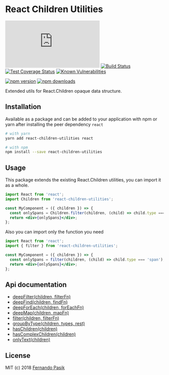# React Children Utilities

[![Gzip Bundle Size][badge-size]][url-size]
[![Build Status][badge-ci]][url-ci]
[![Test Coverage Status][badge-cov]][url-cov]
[![Known Vulnerabilities][badge-sec]][url-sec]

[![npm version][badge-version]][url-version]
[![npm downloads][badge-downloads]][url-downloads]

[badge-size]: http://img.badgesize.io/https://unpkg.com/react-children-utilities/react-children-utilities.min.js?compression=gzip
[badge-ci]: https://circleci.com/gh/fernandopasik/react-children-utilities.svg?style=svg
[badge-cov]: https://codecov.io/gh/fernandopasik/react-children-utilities/branch/master/graph/badge.svg
[badge-sec]: https://snyk.io/test/github/fernandopasik/react-children-utilities/badge.svg?targetFile=package.json
[badge-version]: https://img.shields.io/npm/v/react-children-utilities.svg
[badge-downloads]: https://img.shields.io/npm/dm/react-children-utilities.svg
[url-size]: https://unpkg.com/react-children-utilities/react-children-utilities.min.js 'Gzip Bundle Size'
[url-ci]: https://circleci.com/gh/fernandopasik/react-children-utilities 'Build Status'
[url-cov]: https://codecov.io/gh/fernandopasik/react-children-utilities 'Test Coverage Status'
[url-sec]: https://snyk.io/test/github/fernandopasik/react-children-utilities?targetFile=package.json 'Known Vulnerabilities'
[url-version]: https://www.npmjs.com/package/react-children-utilities 'npm version'
[url-downloads]: https://www.npmjs.com/package/react-children-utilities 'npm downloads'

Extended utils for React.Children opaque data structure.

## Installation

Available as a package and can be added to your application with npm or yarn after installing the peer dependency `react`

```sh
# with yarn
yarn add react-children-utilities react

# with npm
npm install --save react-children-utilities
```

## Usage

This package extends the existing React.Children utilities, you can import it as a whole.

```jsx
import React from 'react';
import Children from 'react-children-utilities';

const MyComponent = ({ children }) => {
  const onlySpans = Children.filter(children, (child) => child.type === 'span');
  return <div>{onlySpans}</div>;
};
```

Also you can import only the function you need

```jsx
import React from 'react';
import { filter } from 'react-children-utilities';

const MyComponent = ({ children }) => {
  const onlySpans = filter(children, (child) => child.type === 'span');
  return <div>{onlySpans}</div>;
};
```

## Api documentation

- [deepFilter(children, filterFn)](/docs/deep-filter.md)
- [deepFind(children, findFn)](/docs/deep-find.md)
- [deepForEach(children, forEachFn)](/docs/deep-foreach.md)
- [deepMap(children, mapFn)](/docs/deep-map.md)
- [filter(children, filterFn)](/docs/filter.md)
- [groupByType(children, types, rest)](/docs/group-by-type.md)
- [hasChildren(children)](/docs/has-children.md)
- [hasComplexChildren(children)](/docs/has-complex-children.md)
- [onlyText(children)](/docs/only-text.md)

## License

MIT (c) 2018 [Fernando Pasik](https://fernandopasik.com)
